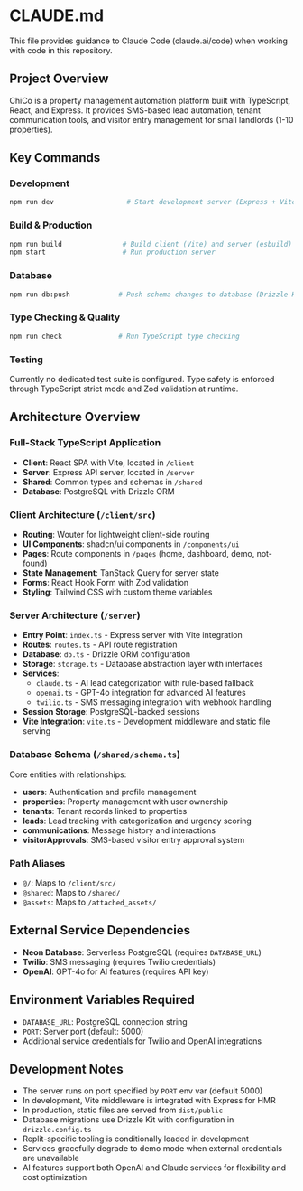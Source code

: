 # CLAUDE.md

This file provides guidance to Claude Code (claude.ai/code) when working with code in this repository.

## Project Overview

ChiCo is a property management automation platform built with TypeScript, React, and Express. It provides SMS-based lead automation, tenant communication tools, and visitor entry management for small landlords (1-10 properties).

## Key Commands

### Development
```bash
npm run dev                  # Start development server (Express + Vite HMR)
```

### Build & Production
```bash
npm run build               # Build client (Vite) and server (esbuild) for production
npm start                   # Run production server
```

### Database
```bash
npm run db:push            # Push schema changes to database (Drizzle Kit)
```

### Type Checking & Quality
```bash
npm run check              # Run TypeScript type checking
```

### Testing
Currently no dedicated test suite is configured. Type safety is enforced through TypeScript strict mode and Zod validation at runtime.

## Architecture Overview

### Full-Stack TypeScript Application
- **Client**: React SPA with Vite, located in `/client`
- **Server**: Express API server, located in `/server`
- **Shared**: Common types and schemas in `/shared`
- **Database**: PostgreSQL with Drizzle ORM

### Client Architecture (`/client/src`)
- **Routing**: Wouter for lightweight client-side routing
- **UI Components**: shadcn/ui components in `/components/ui`
- **Pages**: Route components in `/pages` (home, dashboard, demo, not-found)
- **State Management**: TanStack Query for server state
- **Forms**: React Hook Form with Zod validation
- **Styling**: Tailwind CSS with custom theme variables

### Server Architecture (`/server`)
- **Entry Point**: `index.ts` - Express server with Vite integration
- **Routes**: `routes.ts` - API route registration
- **Database**: `db.ts` - Drizzle ORM configuration
- **Storage**: `storage.ts` - Database abstraction layer with interfaces
- **Services**: 
  - `claude.ts` - AI lead categorization with rule-based fallback
  - `openai.ts` - GPT-4o integration for advanced AI features
  - `twilio.ts` - SMS messaging integration with webhook handling
- **Session Storage**: PostgreSQL-backed sessions
- **Vite Integration**: `vite.ts` - Development middleware and static file serving

### Database Schema (`/shared/schema.ts`)
Core entities with relationships:
- **users**: Authentication and profile management
- **properties**: Property management with user ownership
- **tenants**: Tenant records linked to properties
- **leads**: Lead tracking with categorization and urgency scoring
- **communications**: Message history and interactions
- **visitorApprovals**: SMS-based visitor entry approval system

### Path Aliases
- `@/`: Maps to `/client/src/`
- `@shared`: Maps to `/shared/`
- `@assets`: Maps to `/attached_assets/`

## External Service Dependencies

- **Neon Database**: Serverless PostgreSQL (requires `DATABASE_URL`)
- **Twilio**: SMS messaging (requires Twilio credentials)
- **OpenAI**: GPT-4o for AI features (requires API key)

## Environment Variables Required

- `DATABASE_URL`: PostgreSQL connection string
- `PORT`: Server port (default: 5000)
- Additional service credentials for Twilio and OpenAI integrations

## Development Notes

- The server runs on port specified by `PORT` env var (default 5000)
- In development, Vite middleware is integrated with Express for HMR
- In production, static files are served from `dist/public`
- Database migrations use Drizzle Kit with configuration in `drizzle.config.ts`
- Replit-specific tooling is conditionally loaded in development
- Services gracefully degrade to demo mode when external credentials are unavailable
- AI features support both OpenAI and Claude services for flexibility and cost optimization